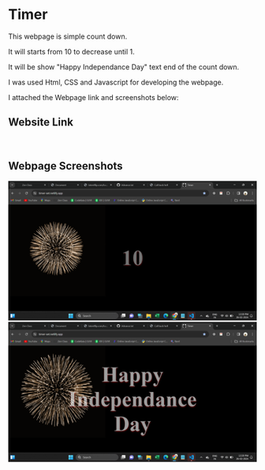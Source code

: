 <h1>Timer</h1>
<p>This webpage is simple count down.</p>
<p>It will starts from 10 to decrease until 1.</p>
<p>It will be show "Happy Independance Day" text end of the count down.</p>
<p>I was used Html, CSS and Javascript for developing the webpage.</p>
<p>I attached the Webpage link and screenshots below:</p>

<h2>Website Link</h2>
<br>

<h2>Webpage Screenshots</h2>
<img src="./images/Screenshot1.png" alt="Screenshot1">
<img src="./images/Screenshot2.png" alt="Screenshot2">


